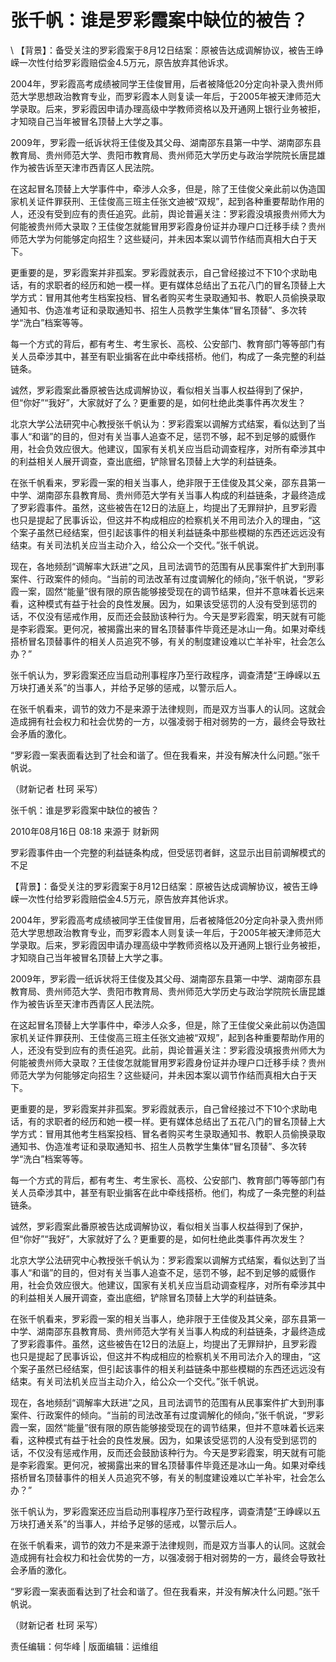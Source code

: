 # 张千帆：谁是罗彩霞案中缺位的被告？  





\ 
【背景】：备受关注的罗彩霞案于8月12日结案：原被告达成调解协议，被告王峥嵘一次性付给罗彩霞赔偿金4.5万元，原告放弃其他诉求。

2004年，罗彩霞高考成绩被同学王佳俊冒用，后者被降低20分定向补录入贵州师范大学思想政治教育专业，而罗彩霞本人则复读一年后，于2005年被天津师范大学录取。后来，罗彩霞因申请办理高级中学教师资格以及开通网上银行业务被拒，才知晓自己当年被冒名顶替上大学之事。

2009年，罗彩霞一纸诉状将王佳俊及其父母、湖南邵东县第一中学、湖南邵东县教育局、贵州师范大学、贵阳市教育局、贵州师范大学历史与政治学院院长唐昆雄作为被告诉至天津市西青区人民法院。

在这起冒名顶替上大学事件中，牵涉人众多，但是，除了王佳俊父亲此前以伪造国家机关证件罪获刑、王佳俊高三班主任张文迪被“双规”，起到各种重要帮助作用的人，还没有受到应有的责任追究。此前，舆论普遍关注：罗彩霞没填报贵州师大为何能被贵州师大录取？王佳俊怎就能冒用罗彩霞身份证并办理户口迁移手续？贵州师范大学为何能够定向招生？这些疑问，并未因本案以调节作结而真相大白于天下。

更重要的是，罗彩霞案并非孤案。罗彩霞就表示，自己曾经接过不下10个求助电话，有的求职者的经历和她一模一样。更有媒体总结出了五花八门的冒名顶替上大学方式：冒用其他考生档案投档、冒名者购买考生录取通知书、教职人员偷换录取通知书、伪造准考证和录取通知书、招生人员教学生集体“冒名顶替”、多次转学“洗白”档案等等。

每一个方式的背后，都有考生、考生家长、高校、公安部门、教育部门等等部门有关人员牵涉其中，甚至有职业掮客在此中牵线搭桥。他们，构成了一条完整的利益链条。

诚然，罗彩霞案此番原被告达成调解协议，看似相关当事人权益得到了保护，但“你好”“我好”，大家就好了么？更重要的是，如何杜绝此类事件再次发生？

北京大学公法研究中心教授张千帆认为：罗彩霞案以调解方式结案，看似达到了当事人“和谐”的目的，但对有关当事人追查不足，惩罚不够，起不到足够的威慑作用，社会负效应很大。他建议，国家有关机关应当启动调查程序，对所有牵涉其中的利益相关人展开调查，查出底细，铲除冒名顶替上大学的利益链条。

在张千帆看来，罗彩霞一案的相关当事人，绝非限于王佳俊及其父亲，邵东县第一中学、湖南邵东县教育局、贵州师范大学有关当事人构成的利益链条，才最终造成了罗彩霞事件。虽然，这些被告在12日的法庭上，均提出了无罪辩护，且罗彩霞也只是提起了民事诉讼，但这并不构成相应的检察机关不用司法介入的理由，“这个案子虽然已经结案，但引起该事件的相关利益链条中那些模糊的东西还远远没有结束。有关司法机关应当主动介入，给公众一个交代。”张千帆说。

现在，各地频刮“调解率大跃进”之风，且司法调节的范围有从民事案件扩大到刑事案件、行政案件的倾向。“当前的司法改革有过度调解化的倾向，”张千帆说，“罗彩霞一案，固然“能量”很有限的原告能够接受现在的调节结果，但并不意味着长远来看，这种模式有益于社会的良性发展。因为，如果该受惩罚的人没有受到惩罚的话，不仅没有惩戒作用，反而还会鼓励该种行为。今天是罗彩霞案，明天就有可能是李彩霞案。更何况，被揭露出来的冒名顶替事件毕竟还是冰山一角。如果对牵线搭桥冒名顶替事件的相关人员追究不够，有关的制度建设难以亡羊补牢，社会怎么办？”

张千帆认为，罗彩霞案还应当启动刑事程序乃至行政程序，调查清楚“王峥嵘以五万块打通关系”的当事人，并给予足够的惩戒，以警示后人。

在张千帆看来，调节的效力不是来源于法律规则，而是双方当事人的认同。这就会造成拥有社会权力和社会优势的一方，以强凌弱于相对弱势的一方，最终会导致社会矛盾的激化。

“罗彩霞一案表面看达到了社会和谐了。但在我看来，并没有解决什么问题。”张千帆说。

（财新记者 杜珂 采写）


张千帆：谁是罗彩霞案中缺位的被告？

2010年08月16日 08:18 来源于 财新网

罗彩霞事件由一个完整的利益链条构成，但受惩罚者鲜，这显示出目前调解模式的不足

【背景】：备受关注的罗彩霞案于8月12日结案：原被告达成调解协议，被告王峥嵘一次性付给罗彩霞赔偿金4.5万元，原告放弃其他诉求。

2004年，罗彩霞高考成绩被同学王佳俊冒用，后者被降低20分定向补录入贵州师范大学思想政治教育专业，而罗彩霞本人则复读一年后，于2005年被天津师范大学录取。后来，罗彩霞因申请办理高级中学教师资格以及开通网上银行业务被拒，才知晓自己当年被冒名顶替上大学之事。

2009年，罗彩霞一纸诉状将王佳俊及其父母、湖南邵东县第一中学、湖南邵东县教育局、贵州师范大学、贵阳市教育局、贵州师范大学历史与政治学院院长唐昆雄作为被告诉至天津市西青区人民法院。

在这起冒名顶替上大学事件中，牵涉人众多，但是，除了王佳俊父亲此前以伪造国家机关证件罪获刑、王佳俊高三班主任张文迪被“双规”，起到各种重要帮助作用的人，还没有受到应有的责任追究。此前，舆论普遍关注：罗彩霞没填报贵州师大为何能被贵州师大录取？王佳俊怎就能冒用罗彩霞身份证并办理户口迁移手续？贵州师范大学为何能够定向招生？这些疑问，并未因本案以调节作结而真相大白于天下。

更重要的是，罗彩霞案并非孤案。罗彩霞就表示，自己曾经接过不下10个求助电话，有的求职者的经历和她一模一样。更有媒体总结出了五花八门的冒名顶替上大学方式：冒用其他考生档案投档、冒名者购买考生录取通知书、教职人员偷换录取通知书、伪造准考证和录取通知书、招生人员教学生集体“冒名顶替”、多次转学“洗白”档案等等。

每一个方式的背后，都有考生、考生家长、高校、公安部门、教育部门等等部门有关人员牵涉其中，甚至有职业掮客在此中牵线搭桥。他们，构成了一条完整的利益链条。

诚然，罗彩霞案此番原被告达成调解协议，看似相关当事人权益得到了保护，但“你好”“我好”，大家就好了么？更重要的是，如何杜绝此类事件再次发生？

北京大学公法研究中心教授张千帆认为：罗彩霞案以调解方式结案，看似达到了当事人“和谐”的目的，但对有关当事人追查不足，惩罚不够，起不到足够的威慑作用，社会负效应很大。他建议，国家有关机关应当启动调查程序，对所有牵涉其中的利益相关人展开调查，查出底细，铲除冒名顶替上大学的利益链条。

在张千帆看来，罗彩霞一案的相关当事人，绝非限于王佳俊及其父亲，邵东县第一中学、湖南邵东县教育局、贵州师范大学有关当事人构成的利益链条，才最终造成了罗彩霞事件。虽然，这些被告在12日的法庭上，均提出了无罪辩护，且罗彩霞也只是提起了民事诉讼，但这并不构成相应的检察机关不用司法介入的理由，“这个案子虽然已经结案，但引起该事件的相关利益链条中那些模糊的东西还远远没有结束。有关司法机关应当主动介入，给公众一个交代。”张千帆说。

现在，各地频刮“调解率大跃进”之风，且司法调节的范围有从民事案件扩大到刑事案件、行政案件的倾向。“当前的司法改革有过度调解化的倾向，”张千帆说，“罗彩霞一案，固然“能量”很有限的原告能够接受现在的调节结果，但并不意味着长远来看，这种模式有益于社会的良性发展。因为，如果该受惩罚的人没有受到惩罚的话，不仅没有惩戒作用，反而还会鼓励该种行为。今天是罗彩霞案，明天就有可能是李彩霞案。更何况，被揭露出来的冒名顶替事件毕竟还是冰山一角。如果对牵线搭桥冒名顶替事件的相关人员追究不够，有关的制度建设难以亡羊补牢，社会怎么办？”

张千帆认为，罗彩霞案还应当启动刑事程序乃至行政程序，调查清楚“王峥嵘以五万块打通关系”的当事人，并给予足够的惩戒，以警示后人。

在张千帆看来，调节的效力不是来源于法律规则，而是双方当事人的认同。这就会造成拥有社会权力和社会优势的一方，以强凌弱于相对弱势的一方，最终会导致社会矛盾的激化。

“罗彩霞一案表面看达到了社会和谐了。但在我看来，并没有解决什么问题。”张千帆说。

（财新记者 杜珂 采写）



责任编辑：何华峰 | 版面编辑：运维组